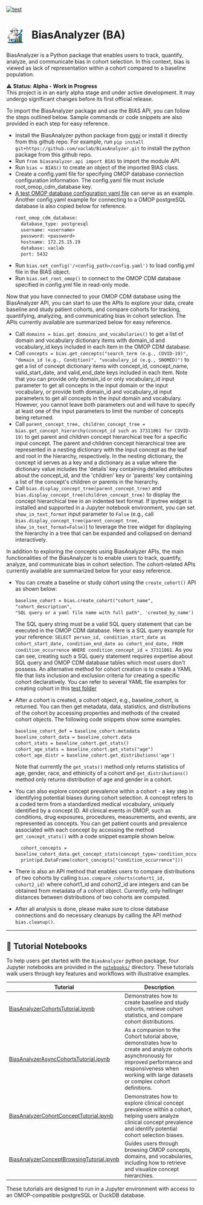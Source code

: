 [![test](https://github.com/VACLab/BiasAnalyzer/actions/workflows/test.yml/badge.svg?branch=main)](https://github.com/VACLab/BiasAnalyzer/actions/workflows/test.yml)
<h1>
  <img src="./assets/logo.png" alt="Project Logo" width="50" style="vertical-align: middle; margin-right: 10px;">
  BiasAnalyzer (BA)
</h1>

BiasAnalyzer is a Python package that enables users to track, quantify, analyze, and communicate bias in cohort 
selection. In this context, bias is viewed as lack of representation within a cohort compared to a baseline population.

⚠️ **Status: Alpha - Work in Progress**  
This project is in an early alpha stage and under active development. It may undergo significant changes before its first 
official release.

To import the BiasAnalyzer package and use the BIAS API, you can follow the steps outlined below. Sample commands or 
code snippets are also provided in each step for easy reference.

- Install the BiasAnalyzer python package from [pypi](https://pypi.org/) or 
install it directly from this github repo. For example, run 
`pip install git+https://github.com/vaclab/BiasAnalyzer.git`
to install the python package from this github repo. 
- Run `from biasanalyzer.api import BIAS` to import the module API.
- Run `bias = BIAS()` to create an object of the imported BIAS class.
- Create a config.yaml file for specifying OMOP database connection configuration information. 
The config.yaml file must include root_omop_cdm_database key. 
- [A test OMOP database configuration yaml file](https://github.com/VACLab/BiasAnalyzer/blob/main/tests/assets/config/test_config.yaml) 
can serve as an example. Another config.yaml example for connecting to a OMOP postgreSQL database 
is also copied below for reference.
  ```angular2html
  root_omop_cdm_database:
    database_type: postgresql
    username: <username>
    password: <password>
    hostname: 172.25.15.19
    database: vaclab
    port: 5432
  ```
- Run `bias.set_config('/<config_path>/config.yaml')` to load config.yml file in the BIAS object. 
- Run `bias.set_root_omop()` to connect to the OMOP CDM database specified in config.yml file in read-only mode.

Now that you have connected to your OMOP CDM database using the BiasAnalyzer API, you can start to use the APIs 
to explore your data, create baseline and study patient cohorts, and compare cohorts for tracking, quantifying, 
analyzing, and communicating bias in cohort selection. The APIs currently available are summarized below for easy reference.
- Call `domains = bias.get_domains_and_vocabularies()` to get a list of domain and vocabulary dictionary items with domain_id and 
vocabulary_id keys included in each item in the OMOP CDM database. 
- Call `concepts = bias.get_concepts("search_term (e.g., COVID-19)", "domain_id (e.g., Condition)", "vocabulary_id (e.g., SNOMED)")` 
to get a list of concept dictionary items with concept_id, concept_name, valid_start_date, and valid_end_date keys 
included in each item. Note that you can provide only domain_id or only vocabulary_id input parameter to get all
concepts in the input domain or the input vocabulary, or provide both domain_id and vocabulary_id input parameters to 
get all concepts in the input domain and vocabulary. However, you cannot leave both parameters out and 
will have to specify at least one of the input parameters to limit the number of concepts being returned.  
- Call `parent_concept_tree, children_concept_tree = bias.get_concept_hierarchy(concept_id such as 37311061 for COVID-19)`
to get parent and children concept hierarchical tree for a specific input concept. The parent and children concept hierarchical 
tree are represented in a nesting dictionary with the input concept as the leaf and root in the hierarchy, respectively. 
In the nesting dictionary, the concept id serves as a key and a dictionary as a value where the dictionary value includes
the 'details' key containing detailed attributes about the concept_id, and the 'children' key or 'parents' key 
containing a list of the concept's children or parents in the hierarchy. 
- Call `bias.display_concept_tree(parent_concept_tree)` and `bias.display_concept_tree(children_concept_tree)` to display 
the concept hierarchical tree in an indented text format. If ipytree widget is installed and supported in a Jupyter notebook 
environment, you can set `show_in_text_format` input parameter to `False` 
(e.g., call `bias.display_concept_tree(parent_concept_tree,  show_in_text_format=False)`) to leverage the tree widget for displaying 
the hierarchy in a tree that can be expanded and collapsed on demand interactively.   

In addition to exploring the concepts using BiasAnalyzer APIs, the main functionalities of the BiasAnalyzer is 
to enable users to track, quantify, analyze, and communicate bias in cohort selection. The cohort-related APIs 
currently available are summarized below for your easy reference.

- You can create a baseline or study cohort using the `create_cohort()` API as shown below:
  ```angular2html
  baseline_cohort = bias.create_cohort("cohort_name", "cohort_description", 
  "SQL query or a yaml file name with full path", 'created_by_name')       
  ```
  The SQL query string must be a valid SQL query statement that can be executed in the OMOP CDM database. Here is 
a SQL query example for your reference: 
`SELECT person_id, condition_start_date as cohort_start_date, condition_end_date as cohort_end_date, FROM condition_occurrence WHERE condition_concept_id = 37311061`. 
As you can see, creating such a SQL query statement requires expertise about SQL query and OMOP CDM database tables 
which most users don't possess. An alternative method for cohort creation is to create a YAML file 
that lists inclusion and exclusion criteria for creating a specific cohort declaratively. You can refer to 
several YAML file examples for creating cohort in this [test folder](https://github.com/VACLab/BiasAnalyzer/tree/main/tests/assets/cohort_creation)
- After a cohort is created, a cohort object, e.g., baseline_cohort, is returned. You can then get metadata, 
data, statistics, and distributions of the cohort by accessing properties and methods of the created cohort objects. 
The following code snippets show some examples.
  ```angular2html
  baseline_cohort_def = baseline_cohort.metadata
  baseline_cohort_data = baseline_cohort.data
  cohort_stats = baseline_cohort.get_stats()
  cohort_age_stats = baseline_cohort.get_stats("age")
  cohort_age_distr = baseline_cohort.get_distributions('age')
  ```
  Note that currently the `get_stats()` method only returns statistics of age, gender, race, and ethinicity of a cohort 
and `get_distributions()` method only returns distribution of age and gender in a cohort.
- You can also explore concept prevalence within a cohort - a key step in identifying potential biases during 
cohort selection. A concept refers to a coded term from a standardized medical vocabulary, uniquely identified by a 
concept ID. All clinical events in OMOP, such as conditions, drug exposures, procedures, measurements, and events, are 
represented as concepts. You can get patient counts and prevalence associated with each concept by accessing 
the method `get_concept_stats()` with a code snippet example shown below.
  ```angular2html
    cohort_concepts = baseline_cohort_data.get_concept_stats(concept_type='condition_occurrence')
    print(pd.DataFrame(cohort_concepts["condition_occurrence"]))
  ```
- There is also an API method that enables users to compare distributions of two cohorts by calling `bias.compare_cohorts(cohort1_id, cohort2_id)` 
where cohort1_id and cohort2_id are integers and can be obtained from metadata of a cohort object. Currently, 
only hellinger distances between distributions of two cohorts are computed.

- After all analysis is done, please make sure to close database connections and do necessary cleanups by calling 
the API method `bias.cleanup()`.

---

## 📘 Tutorial Notebooks

To help users get started with the `BiasAnalyzer` python package, four Jupyter notebooks are 
provided in the [`notebooks/`](https://github.com/VACLab/BiasAnalyzer/tree/main/notebooks) 
directory. These tutorials walk users through key features and workflows with illustrative examples.

| Tutorial | Description                                                                                                                                                                                                           |
|----------|-----------------------------------------------------------------------------------------------------------------------------------------------------------------------------------------------------------------------|
| [BiasAnalyzerCohortsTutorial.ipynb](https://github.com/VACLab/BiasAnalyzer/blob/main/notebooks/BiasAnalyzerCohortsTutorial.ipynb) | Demonstrates how to create baseline and study cohorts, retrieve cohort statistics, and compare cohort distributions.                                                                                                  |
| [BiasAnalyzerAsyncCohortsTutorial.ipynb](https://github.com/VACLab/BiasAnalyzer/blob/main/notebooks/BiasAnalyzerAsyncCohortsTutorial.ipynb) | As a companion to the Cohort tutorial above, demonstrates how to create and analyze cohorts asynchronously for improved performance and responsiveness when working with large datasets or complex cohort definitions. |
| [BiasAnalyzerCohortConceptTutorial.ipynb](https://github.com/VACLab/BiasAnalyzer/blob/main/notebooks/BiasAnalyzerCohortConceptTutorial.ipynb) | Demonstrates how to explore clinical concept prevalence within a cohort, helping users analyze clinical concept prevalence and identify potential cohort selection biases.                                            |
| [BiasAnalyzerConceptBrowsingTutorial.ipynb](https://github.com/VACLab/BiasAnalyzer/blob/main/notebooks/BiasAnalyzerConceptBrowsingTutorial.ipynb) | Guides users through browsing OMOP concepts, domains, and vocabularies, including how to retrieve and visualize concept hierarchies.                                                                                  |

These tutorials are designed to run in a Jupyter environment with access to an OMOP-compatible postgreSQL or DuckDB database. 
